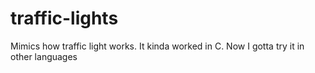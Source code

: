 # traffic-lights
Mimics how traffic light works. It kinda worked in C. Now I gotta try it in other languages
